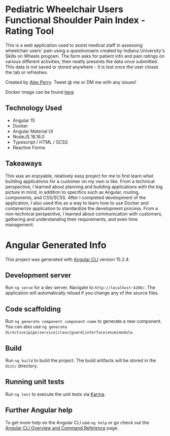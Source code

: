 # Pediatric Wheelchair Users Functional Shoulder Pain Index - Rating Tool

This is a web application used to assist medical staff in assessing wheelchair users' pain using a questionnaire created by Indiana University's Skills on Wheels program. The form asks for patient info and pain ratings on various different activities, then neatly presents the data once submitted. This data is not saved or stored anywhere - it is lost once the user closes the tab or refreshes.

Created by [Alex Perry](https://twitter.com/pezvstheworld). Tweet @ me or DM me with any issues!

Docker image can be found [here](https://hub.docker.com/repository/docker/alexp327/pediatric-pain-rater-server)

## Technology Used

- Angular 15
- Docker
- Angular Material UI
- NodeJS 18.16.0
- Typescript / HTML / SCSS
- Reactive Forms

## Takeaways

This was an enjoyable, relatively easy project for me to first learn what building applications for a customer on my own is like. From a technical perspective, I learned about planning and building applications with the big picture in mind, in addition to specifics such as Angular, routing, components, and CSS/SCSS. After I completed development of the application, I also used this as a way to learn how to use Docker and containerize application to standardize the development process. From a non-technical perspective, I learned about communication with customers, gathering and understanding their requirements, and even time management.

# Angular Generated Info

This project was generated with [Angular CLI](https://github.com/angular/angular-cli) version 15.2.4.

## Development server

Run `ng serve` for a dev server. Navigate to `http://localhost:4200/`. The application will automatically reload if you change any of the source files.

## Code scaffolding

Run `ng generate component component-name` to generate a new component. You can also use `ng generate directive|pipe|service|class|guard|interface|enum|module`.

## Build

Run `ng build` to build the project. The build artifacts will be stored in the `dist/` directory.

## Running unit tests

Run `ng test` to execute the unit tests via [Karma](https://karma-runner.github.io).

## Further Angular help

To get more help on the Angular CLI use `ng help` or go check out the [Angular CLI Overview and Command Reference](https://angular.io/cli) page.
